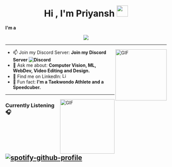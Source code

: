 <h1 align="center"><b>Hi , I'm Priyansh </b><img src="https://media.giphy.com/media/hvRJCLFzcasrR4ia7z/giphy.gif" width="35"></h1>
<!--  --><p><b>I'm a</b></p>
<p align="center">
  <a href="https://github.com/DenverCoder1/readme-typing-svg">
  <img src="https://readme-typing-svg.herokuapp.com?font=Time+New+Roman&color=cyan&size=25&center=true&vCenter=true&width=600&height=100&lines=Computer+Science+Senior+at+RVCE;Computer+Vision+and+ML;2D+and+3D+Web+Development">
</a>

---

<img align="right" alt="GIF" height="160px" src="https://media.giphy.com/media/du3J3cXyzhj75IOgvA/giphy.gif" />

- 📫 Join my Discord Server: **Join my Discord Server <img alt="Discord" src="https://img.shields.io/discord/1000819196000747541">**
- 💬 Ask me about: **Computer Vision, ML, WebDev, Video Editing and Design.**
- 🔗 Find me on LinkedIn: [<img alt="LinkedIn" height="15px" src="https://www.flaticon.com/svg/static/icons/svg/725/725337.svg"/>](https://www.linkedin.com/in/priyanshrd)
- 🏅 Fun fact: **I'm a Taekwondo Athlete and a Speedcuber.**

---

<img align="right" alt="GIF" height="170px" src="https://media.giphy.com/media/J5B1Y8QZnzXXbLQIBu/giphy.gif" />

### Currently Listening 🎧  
[![spotify-github-profile](https://spotify-github-profile.kittinanx.com/api/view?uid=312z7u3jrbvnsulzki66ngbayc6y&cover_image=false&theme=default&show_offline=false&background_color=121212&interchange=true&bar_color_cover=false)](https://spotify-github-profile.kittinanx.com/api/view?uid=312z7u3jrbvnsulzki66ngbayc6y&redirect=true)
---
</p>


<br>
